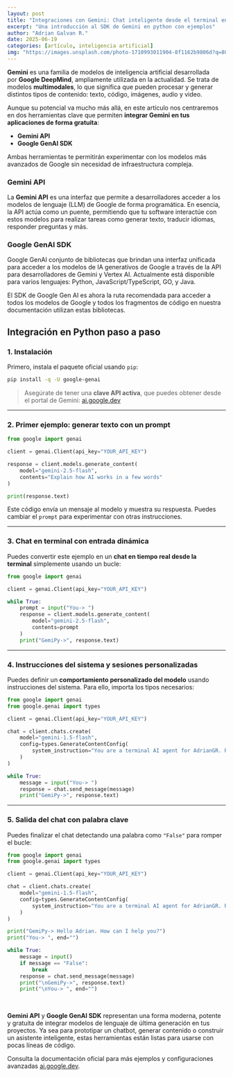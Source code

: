 ```yaml
---
layout: post
title: "Integraciones con Gemini: Chat inteligente desde el terminal en python"
excerpt: "Una introducción al SDK de Gemini en python con ejemplos"
author: "Adrian Galvan R."
date: 2025-06-19
categories: [artículo, inteligencia artificial]
img: "https://images.unsplash.com/photo-1710993011904-8f1162b9806d?q=80&w=1470&auto=format&fit=crop&ixlib=rb-4.1.0&ixid=M3wxMjA3fDB8MHxwaG90by1wYWdlfHx8fGVufDB8fHx8fA%3D%3D"
---
```

**Gemini** es una familia de modelos de inteligencia artificial desarrollada por **Google DeepMind**, ampliamente utilizada en la actualidad. 
Se trata de modelos **multimodales**, lo que significa que pueden procesar y generar distintos tipos de contenido: texto, código, imágenes, audio y video.

Aunque su potencial va mucho más allá, en este artículo nos centraremos en dos herramientas clave que permiten **integrar Gemini en tus aplicaciones de forma gratuita**:
- **Gemini API**
- **Google GenAI SDK**

Ambas herramientas te permitirán experimentar con los modelos más avanzados de Google sin necesidad de infraestructura compleja.

### Gemini API

La **Gemini API** es una interfaz que permite a desarrolladores acceder a los modelos de lenguaje (LLM) de Google de forma programática. En esencia, la API actúa como un puente, permitiendo que tu software interactúe con estos modelos para realizar tareas como generar texto, traducir idiomas, responder preguntas y más.

### Google GenAI SDK

Google GenAI conjunto de bibliotecas que brindan una interfaz unificada para acceder a los modelos de IA generativos de Google a través de la API para desarrolladores de Gemini y Vertex AI. Actualmente está disponible para varios lenguajes: Python, JavaScript/TypeScript, GO, y Java.

El SDK de Google Gen AI es ahora la ruta recomendada para acceder a todos los modelos de Google y todos los fragmentos de código en nuestra documentación utilizan estas bibliotecas.

## Integración en Python paso a paso

### 1. Instalación

Primero, instala el paquete oficial usando `pip`:

```bash
pip install -q -U google-genai
```

> Asegúrate de tener una **clave API activa**, que puedes obtener desde el portal de Gemini: [ai.google.dev](https://ai.google.dev/)

---

### 2. Primer ejemplo: generar texto con un prompt

```python
from google import genai

client = genai.Client(api_key="YOUR_API_KEY")

response = client.models.generate_content(
    model="gemini-2.5-flash", 
    contents="Explain how AI works in a few words"
)

print(response.text)
```

Este código envía un mensaje al modelo y muestra su respuesta. Puedes cambiar el `prompt` para experimentar con otras instrucciones.

---

### 3. Chat en terminal con entrada dinámica

Puedes convertir este ejemplo en un **chat en tiempo real desde la terminal** simplemente usando un bucle:

```python
from google import genai

client = genai.Client(api_key="YOUR_API_KEY")

while True:
    prompt = input("You-> ")
    response = client.models.generate_content(
        model="gemini-2.5-flash",
        contents=prompt
    )
    print("GemiPy->", response.text)
```

---

### 4. Instrucciones del sistema y sesiones personalizadas

Puedes definir un **comportamiento personalizado del modelo** usando instrucciones del sistema. Para ello, importa los tipos necesarios:

```python
from google import genai
from google.genai import types

client = genai.Client(api_key="YOUR_API_KEY")

chat = client.chats.create(
    model="gemini-1.5-flash",
    config=types.GenerateContentConfig(
        system_instruction="You are a terminal AI agent for AdrianGR. Respond only with plain text."
    )
)

while True:
    message = input("You-> ")
    response = chat.send_message(message)
    print("GemiPy->", response.text)
```

---

### 5. Salida del chat con palabra clave

Puedes finalizar el chat detectando una palabra como `"False"` para romper el bucle:

```python
from google import genai
from google.genai import types

client = genai.Client(api_key="YOUR_API_KEY")

chat = client.chats.create(
    model="gemini-1.5-flash",
    config=types.GenerateContentConfig(
        system_instruction="You are a terminal AI agent for AdrianGR. Respond only with plain text."
    )
)

print("GemiPy-> Hello Adrian. How can I help you?")
print("You-> ", end="")

while True:
    message = input()
    if message == "False":
        break
    response = chat.send_message(message)
    print("\nGemiPy->", response.text)
    print("\nYou-> ", end="")
```

<br>

**Gemini API** y **Google GenAI SDK** representan una forma moderna, potente y gratuita de integrar modelos de lenguaje de última generación en tus proyectos. Ya sea para prototipar un chatbot, generar contenido o construir un asistente inteligente, estas herramientas están listas para usarse con pocas líneas de código.

Consulta la documentación oficial para más ejemplos y configuraciones avanzadas [ai.google.dev](https://ai.google.dev/gemini-api/docs).
